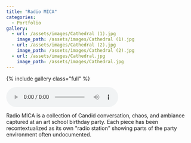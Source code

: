```yaml
---
title: "Radio MICA"
categories:
  - Portfolio
gallery:
  - url: /assets/images/Cathedral (1).jpg
    image_path: /assets/images/Cathedral (1).jpg
  - url: /assets/images/Cathedral (2).jpg
    image_path: /assets/images/Cathedral (2).jpg
  - url: /assets/images/Cathedral.jpg
    image_path: /assets/images/Cathedral.jpg
---
```

{% include gallery class="full" %}

<audio controls>
  <source src="/audio/Radio MICA.mp3" type="audio/mp3">
</audio>

Radio MICA is a collection of Candid conversation, chaos, and ambiance captured at an art school birthday party. Each piece has been recontextualized as its own "radio station" showing parts of the party environment often undocumented.

